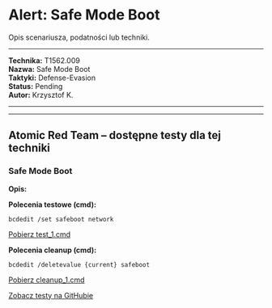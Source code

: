 # Alert: Safe Mode Boot

Opis scenariusza, podatności lub techniki.

---

**Technika:** T1562.009  
**Nazwa:** Safe Mode Boot  
**Taktyki:** Defense-Evasion  
**Status:** Pending  
**Autor:** Krzysztof K.  

---

<!--
Tactics: Defense-Evasion
Technique ID: T1562.009
Technique Name: Safe Mode Boot
Status: Pending
--> 


---

## Atomic Red Team – dostępne testy dla tej techniki

### Safe Mode Boot
**Opis:** 

<b>Polecenia testowe (cmd):</b>
```
bcdedit /set safeboot network
```
[Pobierz test_1.cmd](../../scenarios/atomic_tests\T1562.009\Safe_Mode_Boot/test_1.cmd)

<b>Polecenia cleanup (cmd):</b>
```
bcdedit /deletevalue {current} safeboot
```
[Pobierz cleanup_1.cmd](../../scenarios/atomic_tests\T1562.009\Safe_Mode_Boot/cleanup_1.cmd)

[Zobacz testy na GitHubie](https://github.com/redcanaryco/atomic-red-team/tree/master/atomics/T1562.009)
